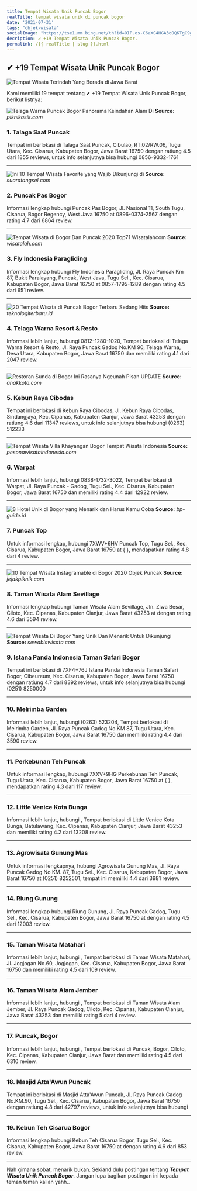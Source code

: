 ```yaml
---
title: Tempat Wisata Unik Puncak Bogor
realTitle: tempat wisata unik di puncak bogor
date: '2021-07-31'
tags: "objek-wisata"
socialImage: "https://tse1.mm.bing.net/th?id=OIP.os-C6aXC4HGA3oOQKTgC9gHaE8&amp;pid=15.1"
decription: ✔ +19 Tempat Wisata Unik Puncak Bogor.
permalink: /{{ realTitle | slug }}.html
---
```


## ✔ +19 Tempat Wisata Unik Puncak Bogor

![Tempat Wisata Terindah Yang Berada di Jawa Barat](http://galih.id/wp-content/uploads/2015/04/Tempat-Wisata-Terindah-Yang-Berada-di-Jawa-Barat.jpg)



Kami memiliki 19 tempat tentang ✔ +19 Tempat Wisata Unik Puncak Bogor, berikut listnya:



![Telaga Warna Puncak Bogor  Panorama Keindahan Alam Di ](https://tse3.mm.bing.net/th?id=OIP.DSAW-dsiiOHRy0u3Z0pvLwHaEp&amp;pid=15.1)
**Source:** _piknikasik.com_


### 1. Talaga Saat Puncak



Tempat ini berlokasi di Talaga Saat Puncak, Cibulao, RT.02/RW.06, Tugu Utara, Kec. Cisarua, Kabupaten Bogor, Jawa Barat 16750 dengan ratiung 4.5 dari 1855 reviews, untuk info selanjutnya bisa hubungi 0856-9332-1761

---


![Ini 10 Tempat Wisata Favorite yang Wajib Dikunjungi di ](https://tse2.mm.bing.net/th?id=OIP.lZsOe38LnAIisYWcHxr7ZAHaD0&amp;pid=15.1)
**Source:** _suaratangsel.com_


### 2. Puncak Pas Bogor



Informasi lengkap hubungi Puncak Pas Bogor, Jl. Nasional 11, South Tugu, Cisarua, Bogor Regency, West Java 16750 at 0896-0374-2567 dengan rating 4.7 dari 6864 review.

---


![Tempat Wisata di Bogor Dan Puncak 2020 Top71  Wisatalahcom](https://tse1.mm.bing.net/th?id=OIP.0jp_dSbKV-aoqMO8pJxagQHaEH&amp;pid=15.1)
**Source:** _wisatalah.com_


### 3. Fly Indonesia Paragliding



Informasi lengkap hubungi Fly Indonesia Paragliding, JL Raya Puncak Km 87, Bukit Paralayang, Puncak, West Java, Tugu Sel., Kec. Cisarua, Kabupaten Bogor, Jawa Barat 16750 at 0857-1795-1289 dengan rating 4.5 dari 651 review.

---


![20 Tempat Wisata di Puncak Bogor Terbaru  Sedang Hits ](https://tse1.mm.bing.net/th?id=OIP.TiM7Ixmkw7IENnzXVdPj3wHaFj&amp;pid=15.1)
**Source:** _teknologiterbaru.id_


### 4. Telaga Warna Resort &amp; Resto



Informasi lebih lanjut, hubungi 0812-1280-1020, Tempat berlokasi di Telaga Warna Resort &amp; Resto, Jl. Raya Puncak Gadog No.KM 90, Telaga Warna, Desa Utara, Kabupaten Bogor, Jawa Barat 16750 dan memiliki rating 4.1 dari 2047 review.

---


![Restoran Sunda di Bogor Ini Rasanya Ngeunah Pisan UPDATE](https://tse2.mm.bing.net/th?id=OIP.XXMuW-M9A8qsB0egRit8RAHaFj&amp;pid=15.1)
**Source:** _anakkota.com_


### 5. Kebun Raya Cibodas



Tempat ini berlokasi di Kebun Raya Cibodas, Jl. Kebun Raya Cibodas, Sindangjaya, Kec. Cipanas, Kabupaten Cianjur, Jawa Barat 43253 dengan ratiung 4.6 dari 11347 reviews, untuk info selanjutnya bisa hubungi (0263) 512233

---


![Tempat Wisata Villa Khayangan Bogor  Tempat Wisata Indonesia](https://tse3.mm.bing.net/th?id=OIP.Xgp6pqtGReAl0TkwPPdilgHaE7&amp;pid=15.1)
**Source:** _pesonawisataindonesia.com_


### 6. Warpat



Informasi lebih lanjut, hubungi 0838-1732-3022, Tempat berlokasi di Warpat, Jl. Raya Puncak - Gadog, Tugu Sel., Kec. Cisarua, Kabupaten Bogor, Jawa Barat 16750 dan memiliki rating 4.4 dari 12922 review.

---


![8 Hotel Unik di Bogor yang Menarik dan Harus Kamu Coba ](https://tse4.mm.bing.net/th?id=OIP.v_bUfuN9PgpnIHqO6_80KQHaE6&amp;pid=15.1)
**Source:** _bp-guide.id_


### 7. Puncak Top



Untuk informasi lengkap, hubungi 7XWV+6HV Puncak Top, Tugu Sel., Kec. Cisarua, Kabupaten Bogor, Jawa Barat 16750 at {  }, mendapatkan rating 4.8 dari 4 review.

---


![10 Tempat Wisata Instagramable di Bogor 2020 Objek Puncak ](https://tse3.mm.bing.net/th?id=OIP.6LxQOO1cq2ECqv9JWN1kYgHaEd&amp;pid=15.1)
**Source:** _jejakpiknik.com_


### 8. Taman Wisata Alam Sevillage



Informasi lengkap hubungi Taman Wisata Alam Sevillage, Jln. Ziwa Besar, Ciloto, Kec. Cipanas, Kabupaten Cianjur, Jawa Barat 43253 at  dengan rating 4.6 dari 3594 review.

---


![Tempat Wisata Di Bogor Yang Unik Dan Menarik Untuk Dikunjungi](https://tse4.mm.bing.net/th?id=OIP.glG_XpO8O-hpO7aFnwWlPQHaEK&amp;pid=15.1)
**Source:** _sewabiswisata.com_


### 9. Istana Panda Indonesia Taman Safari Bogor



Tempat ini berlokasi di 7XF4+76J Istana Panda Indonesia Taman Safari Bogor, Cibeureum, Kec. Cisarua, Kabupaten Bogor, Jawa Barat 16750 dengan ratiung 4.7 dari 8392 reviews, untuk info selanjutnya bisa hubungi (0251) 8250000

---


### 10. Melrimba Garden



Informasi lebih lanjut, hubungi (0263) 523204, Tempat berlokasi di Melrimba Garden, Jl. Raya Puncak Gadog No.KM 87, Tugu Utara, Kec. Cisarua, Kabupaten Bogor, Jawa Barat 16750 dan memiliki rating 4.4 dari 3590 review.

---


### 11. Perkebunan Teh Puncak



Untuk informasi lengkap, hubungi 7XXV+9HG Perkebunan Teh Puncak, Tugu Utara, Kec. Cisarua, Kabupaten Bogor, Jawa Barat 16750 at {  }, mendapatkan rating 4.3 dari 117 review.

---


### 12. Little Venice Kota Bunga



Informasi lebih lanjut, hubungi , Tempat berlokasi di Little Venice Kota Bunga, Batulawang, Kec. Cipanas, Kabupaten Cianjur, Jawa Barat 43253 dan memiliki rating 4.2 dari 13208 review.

---


### 13. Agrowisata Gunung Mas



Untuk informasi lengkapnya, hubungi Agrowisata Gunung Mas, Jl. Raya Puncak Gadog No.KM. 87, Tugu Sel., Kec. Cisarua, Kabupaten Bogor, Jawa Barat 16750 at (0251) 8252501, tempat ini memiliki 4.4 dari 3981 review.

---


### 14. Riung Gunung



Informasi lengkap hubungi Riung Gunung, Jl. Raya Puncak Gadog, Tugu Sel., Kec. Cisarua, Kabupaten Bogor, Jawa Barat 16750 at  dengan rating 4.5 dari 12003 review.

---


### 15. Taman Wisata Matahari



Informasi lebih lanjut, hubungi , Tempat berlokasi di Taman Wisata Matahari, Jl. Jogjogan No.60, Jogjogan, Kec. Cisarua, Kabupaten Bogor, Jawa Barat 16750 dan memiliki rating 4.5 dari 109 review.

---


### 16. Taman Wisata Alam Jember



Informasi lebih lanjut, hubungi , Tempat berlokasi di Taman Wisata Alam Jember, Jl. Raya Puncak Gadog, Ciloto, Kec. Cipanas, Kabupaten Cianjur, Jawa Barat 43253 dan memiliki rating 5 dari 4 review.

---


### 17. Puncak, Bogor



Informasi lebih lanjut, hubungi , Tempat berlokasi di Puncak, Bogor, Ciloto, Kec. Cipanas, Kabupaten Cianjur, Jawa Barat dan memiliki rating 4.5 dari 6310 review.

---


### 18. Masjid Atta&#039;Awun Puncak



Tempat ini berlokasi di Masjid Atta&#039;Awun Puncak, Jl. Raya Puncak Gadog No.KM.90, Tugu Sel., Kec. Cisarua, Kabupaten Bogor, Jawa Barat 16750 dengan ratiung 4.8 dari 42797 reviews, untuk info selanjutnya bisa hubungi 

---


### 19. Kebun Teh Cisarua Bogor



Informasi lengkap hubungi Kebun Teh Cisarua Bogor, Tugu Sel., Kec. Cisarua, Kabupaten Bogor, Jawa Barat 16750 at  dengan rating 4.6 dari 853 review.

---









Nah gimana sobat, menarik bukan. Sekiand dulu postingan tentang ***Tempat Wisata Unik Puncak Bogor***. Jangan lupa bagikan postingan ini kepada teman teman kalian yahh..
